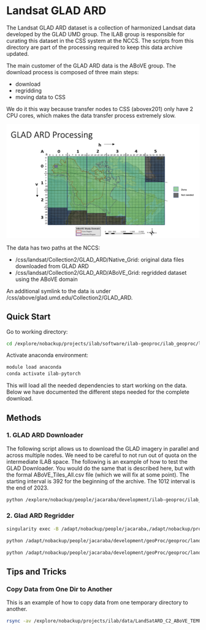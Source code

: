# Landsat GLAD ARD

The Landsat GLAD ARD dataset is a collection of harmonized Landsat data developed by the GLAD UMD
group. The ILAB group is responsible for curating this dataset in the CSS system at the NCCS. The
scripts from this directory are part of the processing required to keep this data archive updated.

The main customer of the GLAD ARD data is the ABoVE group. The download process is composed of three
main steps:

- download
- regridding
- moving data to CSS

We do it this way because transfer nodes to CSS (abovex201) only have 2 CPU cores, which makes the 
data transfer process extremely slow.

![GLAD ARD ABoVE Download](glad-ard.png)

The data has two paths at the NCCS:
  - /css/landsat/Collection2/GLAD_ARD/Native_Grid: original data files downloaded from GLAD ARD
  - /css/landsat/Collection2/GLAD_ARD/ABoVE_Grid: regridded dataset using the ABoVE domain

An additional symlink to the data is under /css/above/glad.umd.edu/Collection2/GLAD_ARD.

## Quick Start

Go to working directory:

```bash
cd /explore/nobackup/projects/ilab/software/ilab-geoproc/ilab_geoproc/landsat
```

Activate anaconda environment:

```bash
module load anaconda
conda activate ilab-pytorch
```

This will load all the needed dependencies to start working on the data.
Below we have documented the different steps needed for the complete download.

## Methods

### 1. GLAD ARD Downloader

The following script allows us to download the GLAD imagery in parallel and across multiple nodes.
We need to be careful to not run out of quota on the intermediate ILAB space. The following is an
example of how to test the GLAD Downloader. You would do the same that is described here, but with
the formal ABoVE_Tiles_All.csv file (which we will fix at some point). The starting interval is 392
for the beginning of the archive. The 1012 interval is the end of 2023.

```bash
python /explore/nobackup/people/jacaraba/development/ilab-geoproc/ilab_geoproc/landsat/glad_download.py -i /explore/nobackup/people/jacaraba/development/ilab-geoproc/ilab_geoproc/landsat/Collection2_requests/ABoVE_Tiles_Test.csv -o /explore/nobackup/projects/ilab/data/LandsatABoVE_GLAD_ARD_Native -s 392 -e 1012
```

### 2. Glad ARD Regridder

```bash
singularity exec -B /adapt/nobackup/people/jacaraba,/adapt/nobackup/projects/ilab,/css/above /adapt/nobackup/projects/ilab/containers/ilab-base_gdal-3.3.3.sif python /adapt/nobackup/people/jacaraba/development/geoProc/geoproc/aviris/regridder.py -f '/css/above/daac.ornl.gov/daacdata/above/ABoVE_Airborne_AVIRIS_NG/data/*rfl/*_rfl_*/*_*_img' -o /css/above/AVIRIS_Analysis_Ready -to /adapt/nobackup/projects/ilab/data/Aviris/AvirisAnalysisReady
```

```bash
python /adapt/nobackup/people/jacaraba/development/geoProc/geoproc/landsat/GladRegridder.py -f '/css/above/daac.ornl.gov/daacdata/above/ABoVE_Airborne_AVIRIS_NG/data/*rfl/*_rfl_*/*_*_img'
```

```bash
python /adapt/nobackup/people/jacaraba/development/geoProc/geoproc/landsat/GladRegridder.py -f '/adapt/nobackup/projects/ilab/data/LandSatABoVE/54N/*/*.tif' -o /adapt/nobackup/projects/ilab/data/LandSatABoVE/test
```

## Tips and Tricks

### Copy Data from One Dir to Another

This is an example of how to copy data from one temporary directory to another.

```bash
rsync -av /explore/nobackup/projects/ilab/data/LandSatARD_C2_ABoVE_TEMP/51N/ /css/landsat/Collection2/GLAD_ARD/Native_Grid/51N
```
